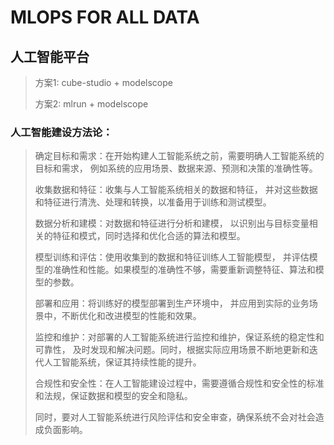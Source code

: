 # MLOPS FOR ALL DATA

## 人工智能平台 

> 方案1: cube-studio + modelscope
>
> 方案2:  mlrun + modelscope
>

### 人工智能建设方法论：
> 
> 确定目标和需求：在开始构建人工智能系统之前，需要明确人工智能系统的目标和需求，
例如系统的应用场景、数据来源、预测和决策的准确性等。
> 
> 收集数据和特征：收集与人工智能系统相关的数据和特征，
并对这些数据和特征进行清洗、处理和转换，以准备用于训练和测试模型。
> 
> 数据分析和建模：对数据和特征进行分析和建模，
以识别出与目标变量相关的特征和模式，同时选择和优化合适的算法和模型。
> 
> 模型训练和评估：使用收集到的数据和特征训练人工智能模型，
并评估模型的准确性和性能。如果模型的准确性不够，需要重新调整特征、算法和模型的参数。
> 
> 部署和应用：将训练好的模型部署到生产环境中，
并应用到实际的业务场景中，不断优化和改进模型的性能和效果。
> 
> 监控和维护：对部署的人工智能系统进行监控和维护，保证系统的稳定性和可靠性，
及时发现和解决问题。同时，根据实际应用场景不断地更新和迭代人工智能系统，保证其持续性能的提升。
> 
> 合规性和安全性：在人工智能建设过程中，需要遵循合规性和安全性的标准和法规，保证数据和模型的安全和隐私。
> 
> 同时，要对人工智能系统进行风险评估和安全审查，确保系统不会对社会造成负面影响。